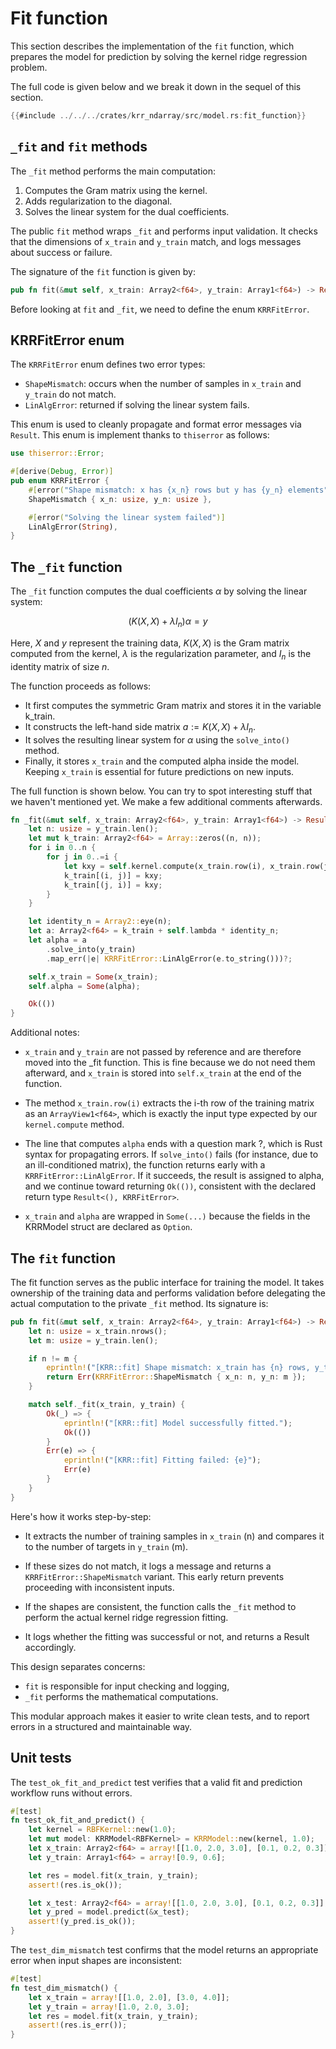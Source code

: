 # Fit function

This section describes the implementation of the `fit` function, which prepares the model for prediction by solving the kernel ridge regression problem.

The full code is given below and we break it down in the sequel of this section.

```rust
{{#include ../../../crates/krr_ndarray/src/model.rs:fit_function}}
```

## `_fit` and `fit` methods

The `_fit` method performs the main computation:

1. Computes the Gram matrix using the kernel.
2. Adds regularization to the diagonal.
3. Solves the linear system for the dual coefficients.

The public `fit` method wraps `_fit` and performs input validation. It checks that the dimensions of `x_train` and `y_train` match, and logs messages about success or failure.

The signature of the `fit` function is given by:

```rust
pub fn fit(&mut self, x_train: Array2<f64>, y_train: Array1<f64>) -> Result<(), KRRFitError>
```

Before looking at `fit` and `_fit`, we need to define the enum `KRRFitError`.

## KRRFitError enum

The `KRRFitError` enum defines two error types:

- `ShapeMismatch`: occurs when the number of samples in `x_train` and `y_train` do not match.
- `LinAlgError`: returned if solving the linear system fails.

This enum is used to cleanly propagate and format error messages via `Result`. This enum is implement thanks to `thiserror` as follows:

```rust
use thiserror::Error;

#[derive(Debug, Error)]
pub enum KRRFitError {
    #[error("Shape mismatch: x has {x_n} rows but y has {y_n} elements")]
    ShapeMismatch { x_n: usize, y_n: usize },

    #[error("Solving the linear system failed")]
    LinAlgError(String),
}
```

## The `_fit` function

The `_fit` function computes the dual coefficients $\alpha$ by solving the linear system:

$$
(K(X, X) + \lambda I_n) \alpha = y
$$

Here, $X$ and $y$ represent the training data, $K(X, X)$ is the Gram matrix computed from the kernel, $\lambda$ is the regularization parameter, and $I_n$ is the identity matrix of size $n$.

The function proceeds as follows:

* It first computes the symmetric Gram matrix and stores it in the variable k_train.
* It constructs the left-hand side matrix $a := K(X, X) + \lambda I_n$.
* It solves the resulting linear system for $\alpha$ using the `solve_into()` method.
* Finally, it stores `x_train` and the computed alpha inside the model. Keeping `x_train` is essential for future predictions on new inputs.

The full function is shown below. You can try to spot interesting stuff that we haven't mentioned yet. We make a few additional comments afterwards.

```rust
fn _fit(&mut self, x_train: Array2<f64>, y_train: Array1<f64>) -> Result<(), KRRFitError> {
    let n: usize = y_train.len();
    let mut k_train: Array2<f64> = Array::zeros((n, n));
    for i in 0..n {
        for j in 0..=i {
            let kxy = self.kernel.compute(x_train.row(i), x_train.row(j));
            k_train[(i, j)] = kxy;
            k_train[(j, i)] = kxy;
        }
    }

    let identity_n = Array2::eye(n);
    let a: Array2<f64> = k_train + self.lambda * identity_n;
    let alpha = a
        .solve_into(y_train)
        .map_err(|e| KRRFitError::LinAlgError(e.to_string()))?;

    self.x_train = Some(x_train);
    self.alpha = Some(alpha);

    Ok(())
}
```

Additional notes:
* `x_train` and `y_train` are not passed by reference and are therefore moved into the _fit function. This is fine because we do not need them afterward, and `x_train` is stored into `self.x_train` at the end of the function.

* The method `x_train.row(i)` extracts the i-th row of the training matrix as an `ArrayView1<f64>`, which is exactly the input type expected by our `kernel.compute` method.

* The line that computes `alpha` ends with a question mark ?, which is Rust syntax for propagating errors. If `solve_into()` fails (for instance, due to an ill-conditioned matrix), the function returns early with a `KRRFitError::LinAlgError`. If it succeeds, the result is assigned to alpha, and we continue toward returning `Ok(())`, consistent with the declared return type `Result<(), KRRFitError>`.

* `x_train` and `alpha` are wrapped in `Some(...)` because the fields in the KRRModel struct are declared as `Option`.

## The `fit` function

The fit function serves as the public interface for training the model. It takes ownership of the training data and performs validation before delegating the actual computation to the private `_fit` method. Its signature is:

```rust
pub fn fit(&mut self, x_train: Array2<f64>, y_train: Array1<f64>) -> Result<(), KRRFitError> {
    let n: usize = x_train.nrows();
    let m: usize = y_train.len();

    if n != m {
        eprintln!("[KRR::fit] Shape mismatch: x_train has {n} rows, y_train has {m} elements");
        return Err(KRRFitError::ShapeMismatch { x_n: n, y_n: m });
    }

    match self._fit(x_train, y_train) {
        Ok(_) => {
            eprintln!("[KRR::fit] Model successfully fitted.");
            Ok(())
        }
        Err(e) => {
            eprintln!("[KRR::fit] Fitting failed: {e}");
            Err(e)
        }
    }
}
```

Here's how it works step-by-step:

* It extracts the number of training samples in `x_train` (n) and compares it to the number of targets in `y_train` (m).

* If these sizes do not match, it logs a message and returns a `KRRFitError::ShapeMismatch` variant. This early return prevents proceeding with inconsistent inputs.

* If the shapes are consistent, the function calls the `_fit` method to perform the actual kernel ridge regression fitting.

* It logs whether the fitting was successful or not, and returns a Result accordingly.

This design separates concerns:

* `fit` is responsible for input checking and logging,
* `_fit` performs the mathematical computations.

This modular approach makes it easier to write clean tests, and to report errors in a structured and maintainable way.

## Unit tests

The `test_ok_fit_and_predict` test verifies that a valid fit and prediction workflow runs without errors.

```rust
#[test]
fn test_ok_fit_and_predict() {
    let kernel = RBFKernel::new(1.0);
    let mut model: KRRModel<RBFKernel> = KRRModel::new(kernel, 1.0);
    let x_train: Array2<f64> = array![[1.0, 2.0, 3.0], [0.1, 0.2, 0.3]];
    let y_train: Array1<f64> = array![0.9, 0.6];

    let res = model.fit(x_train, y_train);
    assert!(res.is_ok());

    let x_test: Array2<f64> = array![[1.0, 2.0, 3.0], [0.1, 0.2, 0.3]];
    let y_pred = model.predict(&x_test);
    assert!(y_pred.is_ok());
}
```

The `test_dim_mismatch` test confirms that the model returns an appropriate error when input shapes are inconsistent:

```rust
#[test]
fn test_dim_mismatch() {
    let x_train = array![[1.0, 2.0], [3.0, 4.0]];
    let y_train = array![1.0, 2.0, 3.0];
    let res = model.fit(x_train, y_train);
    assert!(res.is_err());
}
```